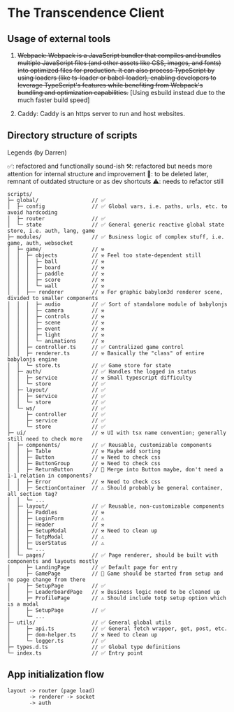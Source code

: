 # The Transcendence Client

## Usage of external tools

1. ~~Webpack: Webpack is a JavaScript bundler that compiles and bundles multiple JavaScript files (and other assets like CSS, images, and fonts) into optimized files for production. It can also process TypeScript by using loaders (like ts-loader or babel-loader), enabling developers to leverage TypeScript's features while benefiting from Webpack's bundling and optimization capabilities.~~ [Using esbuild instead due to the much faster build speed]

2. Caddy: Caddy is an https server to run and host websites.

## Directory structure of scripts

Legends (by Darren)

✅: refactored and functionally sound-ish
⚒️: refactored but needs more attention for internal structure and improvement
🚫: to be deleted later, remnant of outdated structure or as dev shortcuts
⚠️: needs to refactor still

```
scripts/
├─ global/                 // ✅
│  ├─ config               // ✅ Global vars, i.e. paths, urls, etc. to avoid hardcoding
│  ├─ router               // ✅
│  └─ state                // ✅ General generic reactive global state store, i.e. auth, lang, game
├─ modules/                // ✅ Business logic of complex stuff, i.e. game, auth, websocket
│  ├─ game/                // ⚒️
│  │  ├─ objects           // ⚒️ Feel too state-dependent still
│  │  │  ├─ ball           // ⚒️
│  │  │  ├─ board          // ⚒️
│  │  │  ├─ paddle         // ⚒️
│  │  │  ├─ score          // ⚒️
│  │  │  └─ wall           // ⚒️
│  │  ├── renderer         // ⚒️ For graphic babylon3d renderer scene, divided to smaller components
│  │  │  ├─ audio          // ✅ Sort of standalone module of babylonjs
│  │  │  ├─ camera         // ⚒️
│  │  │  ├─ controls       // ⚒️
│  │  │  ├─ scene          // ⚒️
│  │  │  ├─ event          // ⚒️
│  │  │  ├─ light          // ⚒️
│  │  │  └─ animations     // ⚒️
│  │  ├─ controller.ts     // ✅ Centralized game control
│  │  ├─ renderer.ts       // ⚒️ Basically the "class" of entire babylonjs engine
│  │  └─ store.ts          // ✅ Game store for state
│  ├─ auth/                // ✅ Handles the logged in status
│  │  ├─ service           // ⚒️ Small typescript difficulty
│  │  └─ store             // ✅
│  ├─ layout/              // ✅
│  │  ├─ service           // ✅
│  │  └─ store             // ✅
│  └─ ws/                  // ✅
│     ├─ controller        // ✅
│     ├─ service           // ✅
│     └─ store             // ✅
├─ ui/                     // ⚒️ UI with tsx name convention; generally still need to check more
│  ├─ components/          // ✅ Reusable, customizable components
│  │  ├─ Table             // ⚒️ Maybe add sorting
│  │  ├─ Button            // ⚒️ Need to check css
│  │  ├─ ButtonGroup       // ⚒️ Need to check css
│  │  ├─ ReturnButton      // 🚫 Merge into Button maybe, don't need a 1-1 relation in components?
│  │  ├─ Error             // ⚒️ Need to check css
│  │  ├─ SectionContainer  // ⚠️ Should probably be general container, all section tag?
│  │  └─ ...
│  ├─ layout/              // ✅ Reusable, non-customizable components
│  │  ├─ Paddles           // ⚒️
│  │  ├─ LoginForm         // ⚠️
│  │  ├─ Header            // ⚒️
│  │  ├─ SetupModal        // ⚒️ Need to clean up
│  │  ├─ TotpModal         // ⚠️
│  │  ├─ UserStatus        // ⚠️
│  │  └─ ...
│  └─ pages/               // ✅ Page renderer, should be built with components and layouts mostly
│     ├─ LandingPage       // ✅ Default page for entry
│     ├─ GamePage          // 🚫 Game should be started from setup and no page change from there
│     ├─ SetupPage         // ✅
│     ├─ LeaderboardPage   // ⚒️ Business logic need to be cleaned up
│     ├─ ProfilePage       // ⚠️ Should include totp setup option which is a modal
│     ├─ SetupPage         // ✅
│     └─ ...
├─ utils/                  // ✅ General global utils
│     ├─ api.ts            // ✅ General fetch wrapper, get, post, etc.
│     ├─ dom-helper.ts     // ⚒️ Need to clean up
│     └─ logger.ts         // ✅
├─ types.d.ts              // ✅ Global type definitions
└─ index.ts                // ✅ Entry point
```

## App initialization flow

```
layout -> router (page load)
       -> renderer -> socket
       -> auth
```
